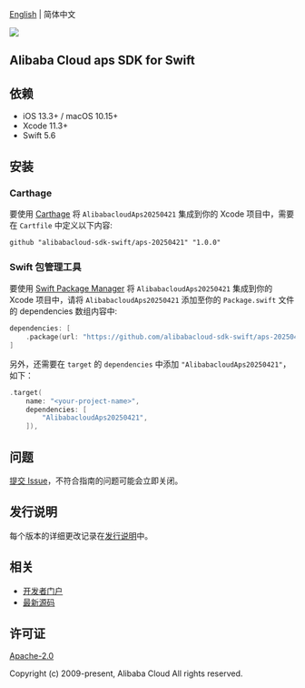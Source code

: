 [English](README.md) | 简体中文

![](https://aliyunsdk-pages.alicdn.com/icons/AlibabaCloud.svg)

## Alibaba Cloud aps SDK for Swift

## 依赖

- iOS 13.3+ / macOS 10.15+
- Xcode 11.3+
- Swift 5.6

## 安装

### Carthage

要使用 [Carthage](https://github.com/Carthage/Carthage) 将 `AlibabacloudAps20250421` 集成到你的 Xcode 项目中，需要在 `Cartfile` 中定义以下内容:

```ogdl
github "alibabacloud-sdk-swift/aps-20250421" "1.0.0"
```

### Swift 包管理工具

要使用 [Swift Package Manager](https://swift.org/package-manager/) 将 `AlibabacloudAps20250421` 集成到你的 Xcode 项目中，请将 `AlibabacloudAps20250421` 添加至你的 `Package.swift` 文件的 dependencies 数组内容中:

```swift
dependencies: [
    .package(url: "https://github.com/alibabacloud-sdk-swift/aps-20250421.git", from: "1.0.0")
]
```

另外，还需要在 `target` 的 `dependencies` 中添加 `"AlibabacloudAps20250421"`，如下：

```swift
.target(
    name: "<your-project-name>",
    dependencies: [
        "AlibabacloudAps20250421",
    ]),
```

## 问题

[提交 Issue](https://github.com/alibabacloud-sdk-swift/aps-20250421/issues/new)，不符合指南的问题可能会立即关闭。

## 发行说明

每个版本的详细更改记录在[发行说明](./ChangeLog.txt)中。

## 相关

* [开发者门户](https://next.api.aliyun.com/home)
* [最新源码](https://github.com/alibabacloud-sdk-swift/aps-20250421)

## 许可证

[Apache-2.0](http://www.apache.org/licenses/LICENSE-2.0)

Copyright (c) 2009-present, Alibaba Cloud All rights reserved.
